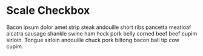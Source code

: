# Scale Checkbox

Bacon ipsum dolor amet strip steak andouille short ribs pancetta meatloaf alcatra sausage shankle swine ham hock pork belly corned beef beef cupim sirloin. Tongue sirloin andouille chuck pork biltong bacon ball tip cow cupim.
